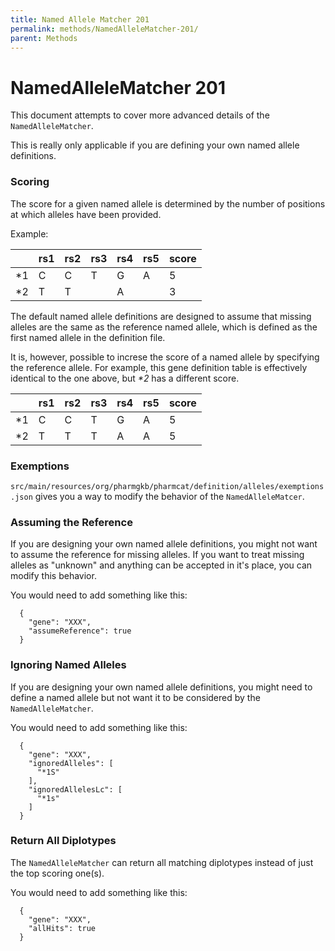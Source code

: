 ```yaml
---
title: Named Allele Matcher 201
permalink: methods/NamedAlleleMatcher-201/
parent: Methods
---
```

# NamedAlleleMatcher 201

This document attempts to cover more advanced details of the `NamedAlleleMatcher`.

This is really only applicable if you are defining your own named allele definitions.


### Scoring

The score for a given named allele is determined by the number of positions at which alleles have been provided.

Example:

|     | rs1 | rs2 | rs3 | rs4 | rs5 | score |
| --- | --- | --- | --- | --- | --- | ----- |
| *1  | C   | C   | T   | G   | A   | 5     |
| *2  | T   | T   |     | A   |     | 3     |

The default named allele definitions are designed to assume that missing alleles are the same as the reference named allele, which is defined as the first named allele in the definition file.

It is, however, possible to increse the score of a named allele by specifying the reference allele.  For example, this gene definition table is effectively identical to the one above, but _*2_ has a different score.

|     | rs1 | rs2 | rs3 | rs4 | rs5 | score |
| --- | --- | --- | --- | --- | --- | ----- |
| *1  | C   | C   | T   | G   | A   | 5     |
| *2  | T   | T   | T   | A   | A   | 5     |



### Exemptions

`src/main/resources/org/pharmgkb/pharmcat/definition/alleles/exemptions.json` gives you a way to modify the behavior of the `NamedAlleleMatcer`.


### Assuming the Reference

If you are designing your own named allele definitions, you might not want to assume the reference for missing alleles.  If you want to treat missing alleles as "unknown" and anything can be accepted in it's place, you can modify this behavior.

You would need to add something like this:

```
  {
    "gene": "XXX",
    "assumeReference": true
  }
```

### Ignoring Named Alleles

If you are designing your own named allele definitions, you might need to define a named allele but not want it to be considered by the `NamedAlleleMatcher`.

You would need to add something like this:

```
  {
    "gene": "XXX",
    "ignoredAlleles": [
      "*1S"
    ],
    "ignoredAllelesLc": [
      "*1s"
    ]
  }
```

### Return All Diplotypes

The `NamedAlleleMatcher` can return all matching diplotypes instead of just the top scoring one(s).

You would need to add something like this:

```
  {
    "gene": "XXX",
    "allHits": true
  }
```
